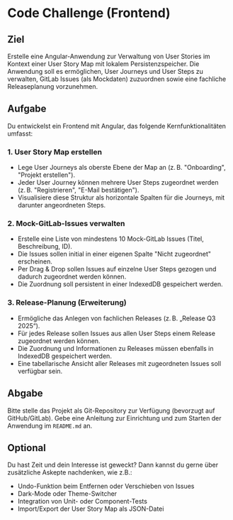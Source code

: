 # Code Challenge (Frontend)

## Ziel

Erstelle eine Angular-Anwendung zur Verwaltung von User Stories im Kontext einer User Story Map mit lokalem Persistenzspeicher. Die Anwendung soll es ermöglichen, User Journeys und User Steps zu verwalten, GitLab Issues (als Mockdaten) zuzuordnen sowie eine fachliche Releaseplanung vorzunehmen.

## Aufgabe

Du entwickelst ein Frontend mit Angular, das folgende Kernfunktionalitäten umfasst:

### 1. User Story Map erstellen

- Lege User Journeys als oberste Ebene der Map an (z. B. "Onboarding", "Projekt erstellen").
- Jeder User Journey können mehrere User Steps zugeordnet werden (z. B. "Registrieren", "E-Mail bestätigen").
- Visualisiere diese Struktur als horizontale Spalten für die Journeys, mit darunter angeordneten Steps.

### 2. Mock-GitLab-Issues verwalten

- Erstelle eine Liste von mindestens 10 Mock-GitLab Issues (Titel, Beschreibung, ID).
- Die Issues sollen initial in einer eigenen Spalte "Nicht zugeordnet" erscheinen.
- Per Drag & Drop sollen Issues auf einzelne User Steps gezogen und dadurch zugeordnet werden können.
- Die Zuordnung soll persistent in einer IndexedDB gespeichert werden.

### 3. Release-Planung (Erweiterung)

- Ermögliche das Anlegen von fachlichen Releases (z. B. „Release Q3 2025“).
- Für jedes Release sollen Issues aus allen User Steps einem Release zugeordnet werden können.
- Die Zuordnung und Informationen zu Releases müssen ebenfalls in IndexedDB gespeichert werden.
- Eine tabellarische Ansicht aller Releases mit zugeordneten Issues soll verfügbar sein.

## Abgabe

Bitte stelle das Projekt als Git-Repository zur Verfügung (bevorzugt auf GitHub/GitLab). Gebe eine Anleitung zur Einrichtung und zum Starten der Anwendung im `README.md` an.

## Optional

Du hast Zeit und dein Interesse ist geweckt? Dann kannst du gerne über zusätzliche Askepte nachdenken, wie z.B.:

- Undo-Funktion beim Entfernen oder Verschieben von Issues
- Dark-Mode oder Theme-Switcher
- Integration von Unit- oder Component-Tests
- Import/Export der User Story Map als JSON-Datei
